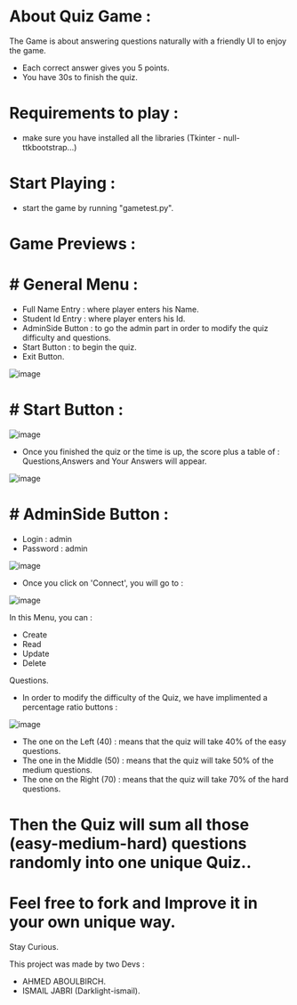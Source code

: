 # About Quiz Game :
The Game is about answering questions naturally with a friendly UI to enjoy the game.
- Each correct answer gives you 5 points.
- You have 30s to finish the quiz.
# Requirements to play :
- make sure you have installed all the libraries (Tkinter - null- ttkbootstrap...)
# Start Playing :
- start the game by running "gametest.py".
# Game Previews :

# # General Menu :
- Full Name Entry : where player enters his Name.
- Student Id Entry : where player enters his Id.
- AdminSide Button : to go the admin part in order to modify the quiz difficulty and questions.
- Start Button : to begin the quiz.
- Exit Button.

![image](https://user-images.githubusercontent.com/47457939/149313830-f46eb7a5-3124-4574-b961-86de51ce4aed.png)

# # Start Button :
![image](https://user-images.githubusercontent.com/47457939/149314014-05715b7c-8045-443d-b14b-8f0524a0d3cd.png)

- Once you finished the quiz or the time is up, the score plus a table of : Questions,Answers and Your Answers  will appear.

![image](https://user-images.githubusercontent.com/47457939/149314763-76503e1d-6550-44ad-b0fc-da85fc06dc7b.png)

# # AdminSide Button :
- Login : admin 
- Password : admin
 
![image](https://user-images.githubusercontent.com/47457939/149315019-8339f753-acf0-4c90-bb97-555658d0f298.png)

- Once you click on 'Connect', you will go to :

![image](https://user-images.githubusercontent.com/47457939/149315352-f529beb3-69ff-4313-8c2d-507f43c5262f.png)

In this Menu, you can :
- Create
- Read
- Update
- Delete

Questions.

- In order to modify the difficulty of the Quiz, we have implimented a percentage ratio buttons :

![image](https://user-images.githubusercontent.com/47457939/149315809-84df8e69-6554-4f02-856e-0c1821b20685.png)

- The one on the Left (40) : means that the quiz will take 40% of the easy questions.
- The one in the Middle (50) : means that the quiz will take 50% of the medium questions.
- The one on the Right (70) : means that the quiz will take 70% of the hard questions.

# Then the Quiz will sum all those (easy-medium-hard) questions randomly into one unique Quiz..
 

# Feel free to fork and Improve it in your own unique way.
Stay Curious.

This project was made by two Devs :
- AHMED ABOULBIRCH.
- ISMAIL JABRI (Darklight-ismail).
